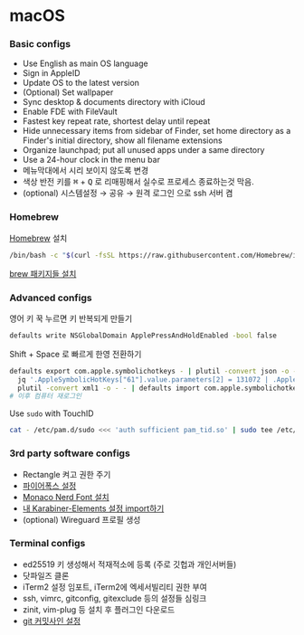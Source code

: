macOS
========

### Basic configs
- Use English as main OS language
- Sign in AppleID
- Update OS to the latest version
- (Optional) Set wallpaper
- Sync desktop & documents directory with iCloud
- Enable FDE with FileVault
- Fastest key repeat rate, shortest delay until repeat
- Hide unnecessary items from sidebar of Finder, set home directory as a Finder's initial directory, show all filename extensions
- Organize launchpad; put all unused apps under a same directory
- Use a 24-hour clock in the menu bar
- 메뉴막대에서 시리 보이지 않도록 변경
- 색상 반전 키를 <kbd>⌘</kbd> + <kbd>Q</kbd> 로 리매핑해서 실수로 프로세스 종료하는것 막음.
- (optional) 시스템설정 &rarr; 공유 &rarr; 원격 로그인 으로 ssh 서버 켬

### Homebrew
[Homebrew](https://brew.sh/) 설치

```bash
/bin/bash -c "$(curl -fsSL https://raw.githubusercontent.com/Homebrew/install/HEAD/install.sh)"
```

[brew 패키지들 설치](../packages/)

### Advanced configs
영어 키 꾹 누르면 키 반복되게 만들기

```bash
defaults write NSGlobalDomain ApplePressAndHoldEnabled -bool false
```

Shift + Space 로 빠르게 한영 전환하기

```bash
defaults export com.apple.symbolichotkeys - | plutil -convert json -o - - |
  jq '.AppleSymbolicHotKeys["61"].value.parameters[2] = 131072 | .AppleSymbolicHotKeys["60"].value.parameters[2] = 655360' |
  plutil -convert xml1 -o - - | defaults import com.apple.symbolichotkeys -
# 이후 컴퓨터 재로그인
```

Use `sudo` with TouchID

```bash
cat - /etc/pam.d/sudo <<< 'auth sufficient pam_tid.so' | sudo tee /etc/pam.d/sudo
```

### 3rd party software configs
- Rectangle 켜고 권한 주기
- [파이어폭스 설정](firefox.md)
- [Monaco Nerd Font 설치](https://drive.google.com/file/d/15o0ykWwg8tlfgo_fOfK5CD4I5FdLTXdt/view)
- [내 Karabiner-Elements 설정 import하기](https://genesy.github.io/karabiner-complex-rules-generator/#eyJ0aXRsZSI6InNpbW5hbGFtYnVydCIsInJ1bGVzIjpbeyJkZXNjcmlwdGlvbiI6InNpbW5hbGFtYnVydCIsIm1hbmlwdWxhdG9ycyI6W3sidHlwZSI6ImJhc2ljIiwiZnJvbSI6eyJrZXlfY29kZSI6ImNhcHNfbG9jayJ9LCJ0byI6W3sia2V5X2NvZGUiOiJyaWdodF9jb21tYW5kIiwicmVwZWF0Ijp0cnVlfV19XX1dfQo=)
- (optional) Wireguard 프로필 생성

### Terminal configs
- ed25519 키 생성해서 적재적소에 등록 (주로 깃헙과 개인서버들)
- 닷파일즈 클론
- iTerm2 설정 임포트, iTerm2에 엑세서빌리티 권한 부여
- ssh, vimrc, gitconfig, gitexclude 등의 설정들 심링크
- zinit, vim-plug 등 설치 후 플러그인 다운로드
- [git 커밋사인 설정](https://gist.github.com/simnalamburt/c921a9e70e9a43f5b4743499370d5a88)
